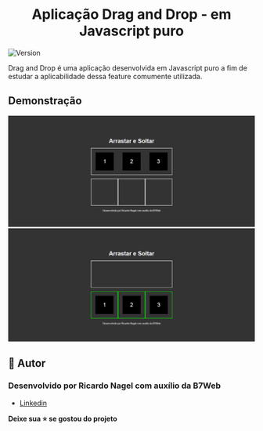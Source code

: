 <h1  align="center">Aplicação Drag and Drop - em Javascript puro</h1>

<p><img  alt="Version"  src="https://img.shields.io/badge/version-0.1.0-blue.svg?cacheSeconds=2592000" /></p>

<p>
  Drag and Drop é uma aplicação desenvolvida em Javascript puro a fim de estudar a aplicabilidade dessa feature comumente utilizada.
</p>

<h2 id="demonstracao">Demonstração</h2>

<p>
  <span><img src="./img/Screen_1.PNG" /></span>
  <span><img src="./img/Screen_2.PNG" /></span>

</p>

<h2 id="autora">👤 Autor</h2>

<h3>Desenvolvido por Ricardo Nagel com auxílio da B7Web</h3>

* [Linkedin](https://www.linkedin.com/in/ricardonagel/)

  
<strong align="center">Deixe sua ⭐️ se gostou do projeto</strong>

  
